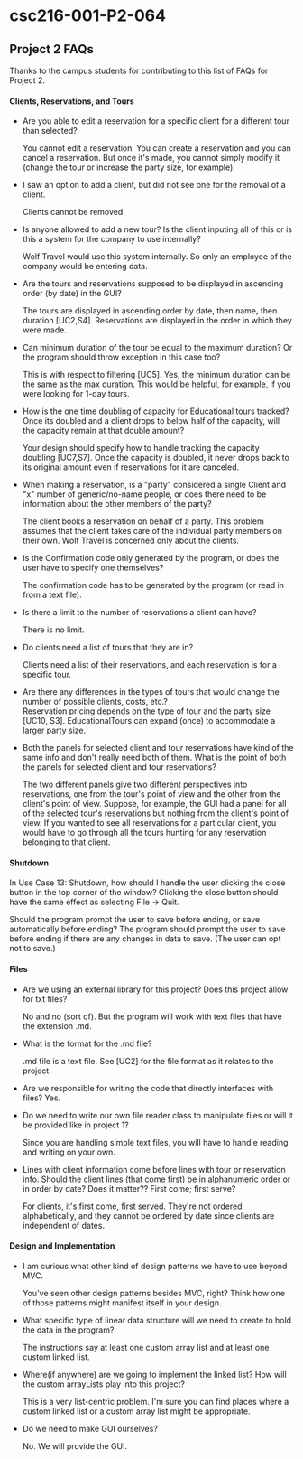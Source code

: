 # csc216-001-P2-064

## Project 2 FAQs
Thanks to the campus students for contributing to this list of FAQs for Project 2.

#### Clients, Reservations, and Tours

* Are you able to edit a reservation for a specific client for a different tour than selected?  

   You cannot edit a reservation. You can create a reservation and you can cancel a reservation. But once it's made, you cannot simply modify it (change the tour or increase the party size, for example).

* I saw an option to add a client, but did not see one for the removal of a client.

  Clients cannot be removed.

* Is anyone allowed to add a new tour? Is the client inputing all of this or is this a system for the company to use internally?

   Wolf Travel would use this system internally. So only an employee of the company would be entering data.

* Are the tours and reservations supposed to be displayed in ascending order (by date) in the GUI?   

   The tours are displayed in ascending order by date, then name, then duration [UC2,S4]. Reservations are displayed in the order in which they were made.

* Can minimum duration of the tour be equal to the maximum duration? Or the program should throw exception in this case too?

   This is with respect to filtering [UC5]. Yes, the minimum duration can be the same as the max duration. This would be helpful, for example, if you were looking for 1-day tours.

* How is the one time doubling of capacity for Educational tours tracked? Once its doubled and a client drops to below half of the capacity, will the capacity remain at that double amount?

   Your design should specify how to handle tracking the capacity doubling [UC7,S7]. Once the capacity is doubled, it never drops back to its original amount even if reservations for it are canceled.

* When making a reservation, is a "party" considered a single Client and "x" number of generic/no-name people, or does there need to be information about the other members of the party?   

   The client books a reservation on behalf of a party. This problem assumes that the client takes care of the individual party members on their own. Wolf Travel is concerned only about the clients.

* Is the Confirmation code only generated by the program, or does the user have to specify one themselves?   

   The confirmation code has to be generated by the program (or read in from a text file).

* Is there a limit to the number of reservations a client can have?

   There is no limit.

* Do clients need a list of tours that they are in?

   Clients need a list of their reservations, and each reservation is for a specific tour.

* Are there any differences in the types of tours that would change the number of possible clients, costs, etc.?   
   Reservation pricing depends on the type of tour and the party size [UC10, S3]. EducationalTours can expand (once) to accommodate a larger party size.

* Both the panels for selected client and tour reservations have kind of the same info and don't really need both of them. What is the point of both the panels for selected client and tour reservations?

   The two different panels give two different perspectives into reservations, one from the tour's point of view and the other from the client's point of view. Suppose, for example, the GUI had a panel for all of the selected tour's reservations but nothing from the client's point of view. If you wanted to see all reservations for a particular client, you would have to go through all the tours hunting for any reservation belonging to that client.

#### Shutdown

In Use Case 13: Shutdown, how should I handle the user clicking the close button in the top corner of the window?
Clicking the close button should have the same effect as selecting File -> Quit.

Should the program prompt the user to save before ending, or save automatically before ending?
The program should prompt the user to save before ending if there are any changes in data to save. (The user can opt not to save.)

#### Files

* Are we using an external library for this project? Does this project allow for txt files?

   No and no (sort of). But the program will work with text files that have the extension .md.

* What is the format for the .md file?

   .md file is a text file. See [UC2] for the file format as it relates to the project.

* Are we responsible for writing the code that directly interfaces with files?
   Yes.

* Do we need to write our own file reader class to manipulate files or will it be provided like in project 1?

   Since you are handling simple text files, you will have to handle reading and writing on your own.

* Lines with client information come before lines with tour or reservation info. Should the client lines (that come first) be in alphanumeric order or in order by date? Does it matter?? First come; first serve?

   For clients, it's first come, first served. They're not ordered alphabetically, and they cannot be ordered by date since clients are independent of dates.

#### Design and Implementation

* I am curious what other kind of design patterns we have to use beyond MVC.

   You've seen other design patterns besides MVC, right? Think how one of those patterns might manifest itself in your design.

* What specific type of linear data structure will we need to create to hold the data in the program?   

   The instructions say at least one custom array list and at least one custom linked list.

* Where(if anywhere) are we going to implement the linked list? How will the custom arrayLists play into this project?   

   This is a very list-centric problem. I'm sure you can find places where a custom linked list or a custom array list might be appropriate.

* Do we need to make GUI ourselves?

   No. We will provide the GUI.
